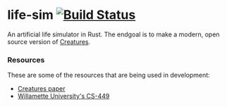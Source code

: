 # life-sim [![Build Status](https://travis-ci.org/aatxe/life-sim.svg?branch=master)](https://travis-ci.org/aatxe/life-sim) #
An artificial life simulator in Rust. The endgoal is to make a modern, open source version of
[Creatures](https://en.wikipedia.org/wiki/Creatures_(artificial_life_series)).


### Resources ###
These are some of the resources that are being used in development:
* [Creatures paper](http://mrl.snu.ac.kr/courses/CourseSyntheticCharacter/grand96creatures.pdf)
* [Willamette University's CS-449](http://www.willamette.edu/~gorr/classes/cs449/intro.html)
